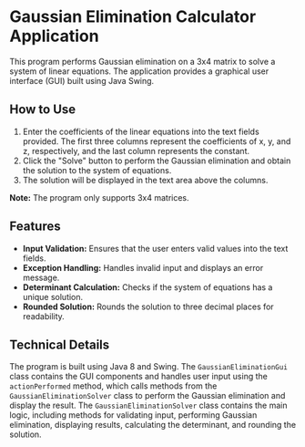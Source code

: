# Gaussian Elimination Calculator Application

This program performs Gaussian elimination on a 3x4 matrix to solve a system of linear equations. The application provides a graphical user interface (GUI) built using Java Swing.

## How to Use
1. Enter the coefficients of the linear equations into the text fields provided. The first three columns represent the coefficients of x, y, and z, respectively, and the last column represents the constant.
2. Click the "Solve" button to perform the Gaussian elimination and obtain the solution to the system of equations.
3. The solution will be displayed in the text area above the columns.

**Note:** The program only supports 3x4 matrices.

## Features
- **Input Validation:** Ensures that the user enters valid values into the text fields.
- **Exception Handling:** Handles invalid input and displays an error message.
- **Determinant Calculation:** Checks if the system of equations has a unique solution.
- **Rounded Solution:** Rounds the solution to three decimal places for readability.

## Technical Details
The program is built using Java 8 and Swing. 
The `GaussianEliminationGui` class contains the GUI components and handles user input 
using the `actionPerformed` method, which calls methods from the `GaussianEliminationSolver` class 
to perform the Gaussian elimination and display the result. The `GaussianEliminationSolver` class contains 
the main logic, including methods for validating input, performing Gaussian elimination, 
displaying results, calculating the determinant, and rounding the solution.
